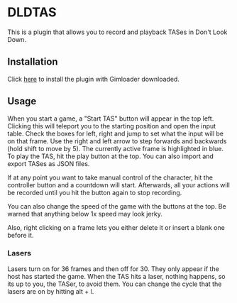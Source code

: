# DLDTAS

This is a plugin that allows you to record and playback TASes in Don't Look Down.

## Installation

Click [here](https://thelazysquid.github.io/Gimloader/install/?installUrl=https://raw.githubusercontent.com/TheLazySquid/Gimloader/main/plugins/DLDTAS/build/DLDTAS.js) to install the plugin with Gimloader downloaded.

## Usage

When you start a game, a "Start TAS" button will appear in the top left. Clicking this will teleport you to the starting position and open the input table. Check the boxes for left, right and jump to set what the input will be on that frame. Use the right and left arrow to step forwards and backwards (hold shift to move by 5). The currently active frame is highlighted in blue. To play the TAS, hit the play button at the top. You can also import and export TASes as JSON files.

If at any point you want to take manual control of the character, hit the controller button and a countdown will start. Afterwards, all your actions will be recorded until you hit the button again to stop recording.

You can also change the speed of the game with the buttons at the top. Be warned that anything below 1x speed may look jerky.

Also, right clicking on a frame lets you either delete it or insert a blank one before it.

### Lasers

Lasers turn on for 36 frames and then off for 30. They only appear if the host has started the game. When the TAS hits a laser, nothing happens, so its up to you, the TASer, to avoid them. You can change the cycle that the lasers are on by hitting alt + l.